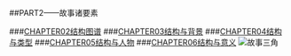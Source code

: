 ##PART2——故事诸要素

###[CHAPTER02结构图谱](http://mubu.io/doc/5pGQrgPDX)
###[CHAPTER03结构与背景](http://mubu.io/doc/huOlbvzdr)
###[CHAPTER04结构与类型](http://mubu.io/doc/3EgqtwUdr)
###[CHAPTER05结构与人物](http://mubu.io/doc/aoh3mzhKr)
###[CHAPTER06结构与意义](http://mubu.io/doc/icvh14qzr)
![故事三角](http://i.imgur.com/U4anqO3.jpg)